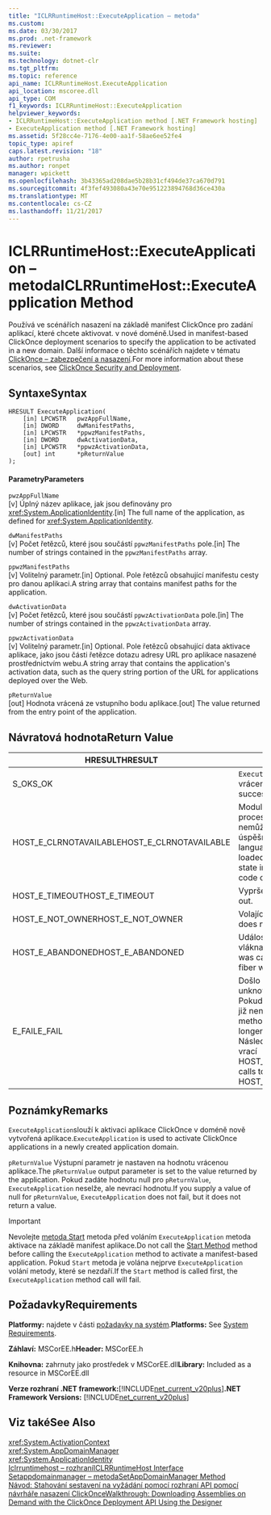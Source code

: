 ```yaml
---
title: "ICLRRuntimeHost::ExecuteApplication – metoda"
ms.custom: 
ms.date: 03/30/2017
ms.prod: .net-framework
ms.reviewer: 
ms.suite: 
ms.technology: dotnet-clr
ms.tgt_pltfrm: 
ms.topic: reference
api_name: ICLRRuntimeHost.ExecuteApplication
api_location: mscoree.dll
api_type: COM
f1_keywords: ICLRRuntimeHost::ExecuteApplication
helpviewer_keywords:
- ICLRRuntimeHost::ExecuteApplication method [.NET Framework hosting]
- ExecuteApplication method [.NET Framework hosting]
ms.assetid: 5f28cc4e-7176-4e00-aa1f-58ae6ee52fe4
topic_type: apiref
caps.latest.revision: "18"
author: rpetrusha
ms.author: ronpet
manager: wpickett
ms.openlocfilehash: 3b43365ad208dae5b28b31cf494de37ca670d791
ms.sourcegitcommit: 4f3fef493080a43e70e951223894768d36ce430a
ms.translationtype: MT
ms.contentlocale: cs-CZ
ms.lasthandoff: 11/21/2017
---
```

# <a name="iclrruntimehostexecuteapplication-method"></a><span data-ttu-id="4fc7f-102">ICLRRuntimeHost::ExecuteApplication – metoda</span><span class="sxs-lookup"><span data-stu-id="4fc7f-102">ICLRRuntimeHost::ExecuteApplication Method</span></span>
<span data-ttu-id="4fc7f-103">Používá ve scénářích nasazení na základě manifest ClickOnce pro zadání aplikací, které chcete aktivovat. v nové doméně.</span><span class="sxs-lookup"><span data-stu-id="4fc7f-103">Used in manifest-based ClickOnce deployment scenarios to specify the application to be activated in a new domain.</span></span> <span data-ttu-id="4fc7f-104">Další informace o těchto scénářích najdete v tématu [ClickOnce – zabezpečení a nasazení](/visualstudio/deployment/clickonce-security-and-deployment).</span><span class="sxs-lookup"><span data-stu-id="4fc7f-104">For more information about these scenarios, see [ClickOnce Security and Deployment](/visualstudio/deployment/clickonce-security-and-deployment).</span></span>  
  
## <a name="syntax"></a><span data-ttu-id="4fc7f-105">Syntaxe</span><span class="sxs-lookup"><span data-stu-id="4fc7f-105">Syntax</span></span>  
  
```  
HRESULT ExecuteApplication(  
    [in] LPCWSTR   pwzAppFullName,  
    [in] DWORD     dwManifestPaths,  
    [in] LPCWSTR   *ppwzManifestPaths,  
    [in] DWORD     dwActivationData,  
    [in] LPCWSTR   *ppwzActivationData,  
    [out] int      *pReturnValue  
);  
```  
  
#### <a name="parameters"></a><span data-ttu-id="4fc7f-106">Parametry</span><span class="sxs-lookup"><span data-stu-id="4fc7f-106">Parameters</span></span>  
 `pwzAppFullName`  
 <span data-ttu-id="4fc7f-107">[v] Úplný název aplikace, jak jsou definovány pro <xref:System.ApplicationIdentity>.</span><span class="sxs-lookup"><span data-stu-id="4fc7f-107">[in] The full name of the application, as defined for <xref:System.ApplicationIdentity>.</span></span>  
  
 `dwManifestPaths`  
 <span data-ttu-id="4fc7f-108">[v] Počet řetězců, které jsou součástí `ppwzManifestPaths` pole.</span><span class="sxs-lookup"><span data-stu-id="4fc7f-108">[in] The number of strings contained in the `ppwzManifestPaths` array.</span></span>  
  
 `ppwzManifestPaths`  
 <span data-ttu-id="4fc7f-109">[v] Volitelný parametr.</span><span class="sxs-lookup"><span data-stu-id="4fc7f-109">[in] Optional.</span></span> <span data-ttu-id="4fc7f-110">Pole řetězců obsahující manifestu cesty pro danou aplikaci.</span><span class="sxs-lookup"><span data-stu-id="4fc7f-110">A string array that contains manifest paths for the application.</span></span>  
  
 `dwActivationData`  
 <span data-ttu-id="4fc7f-111">[v] Počet řetězců, které jsou součástí `ppwzActivationData` pole.</span><span class="sxs-lookup"><span data-stu-id="4fc7f-111">[in] The number of strings contained in the `ppwzActivationData` array.</span></span>  
  
 `ppwzActivationData`  
 <span data-ttu-id="4fc7f-112">[v] Volitelný parametr.</span><span class="sxs-lookup"><span data-stu-id="4fc7f-112">[in] Optional.</span></span> <span data-ttu-id="4fc7f-113">Pole řetězců obsahující data aktivace aplikace, jako jsou části řetězce dotazu adresy URL pro aplikace nasazené prostřednictvím webu.</span><span class="sxs-lookup"><span data-stu-id="4fc7f-113">A string array that contains the application's activation data, such as the query string portion of the URL for applications deployed over the Web.</span></span>  
  
 `pReturnValue`  
 <span data-ttu-id="4fc7f-114">[out] Hodnota vrácená ze vstupního bodu aplikace.</span><span class="sxs-lookup"><span data-stu-id="4fc7f-114">[out] The value returned from the entry point of the application.</span></span>  
  
## <a name="return-value"></a><span data-ttu-id="4fc7f-115">Návratová hodnota</span><span class="sxs-lookup"><span data-stu-id="4fc7f-115">Return Value</span></span>  
  
|<span data-ttu-id="4fc7f-116">HRESULT</span><span class="sxs-lookup"><span data-stu-id="4fc7f-116">HRESULT</span></span>|<span data-ttu-id="4fc7f-117">Popis</span><span class="sxs-lookup"><span data-stu-id="4fc7f-117">Description</span></span>|  
|-------------|-----------------|  
|<span data-ttu-id="4fc7f-118">S_OK</span><span class="sxs-lookup"><span data-stu-id="4fc7f-118">S_OK</span></span>|<span data-ttu-id="4fc7f-119">`ExecuteApplication`úspěšně vrácena.</span><span class="sxs-lookup"><span data-stu-id="4fc7f-119">`ExecuteApplication` returned successfully.</span></span>|  
|<span data-ttu-id="4fc7f-120">HOST_E_CLRNOTAVAILABLE</span><span class="sxs-lookup"><span data-stu-id="4fc7f-120">HOST_E_CLRNOTAVAILABLE</span></span>|<span data-ttu-id="4fc7f-121">Modul CLR (CLR) nebyla načtena do procesu nebo CLR je ve stavu, ve kterém nemůže běžet spravovaného kódu nebo úspěšně zpracovat volání.</span><span class="sxs-lookup"><span data-stu-id="4fc7f-121">The common language runtime (CLR) has not been loaded into a process, or the CLR is in a state in which it cannot run managed code or process the call successfully.</span></span>|  
|<span data-ttu-id="4fc7f-122">HOST_E_TIMEOUT</span><span class="sxs-lookup"><span data-stu-id="4fc7f-122">HOST_E_TIMEOUT</span></span>|<span data-ttu-id="4fc7f-123">Vypršel časový limit volání.</span><span class="sxs-lookup"><span data-stu-id="4fc7f-123">The call timed out.</span></span>|  
|<span data-ttu-id="4fc7f-124">HOST_E_NOT_OWNER</span><span class="sxs-lookup"><span data-stu-id="4fc7f-124">HOST_E_NOT_OWNER</span></span>|<span data-ttu-id="4fc7f-125">Volající není vlastníkem zámek.</span><span class="sxs-lookup"><span data-stu-id="4fc7f-125">The caller does not own the lock.</span></span>|  
|<span data-ttu-id="4fc7f-126">HOST_E_ABANDONED</span><span class="sxs-lookup"><span data-stu-id="4fc7f-126">HOST_E_ABANDONED</span></span>|<span data-ttu-id="4fc7f-127">Událost byla zrušena při blokované vlákna nebo fiber čekal na něm.</span><span class="sxs-lookup"><span data-stu-id="4fc7f-127">An event was canceled while a blocked thread or fiber was waiting on it.</span></span>|  
|<span data-ttu-id="4fc7f-128">E_FAIL</span><span class="sxs-lookup"><span data-stu-id="4fc7f-128">E_FAIL</span></span>|<span data-ttu-id="4fc7f-129">Došlo k neznámému závažné selhání.</span><span class="sxs-lookup"><span data-stu-id="4fc7f-129">An unknown catastrophic failure occurred.</span></span> <span data-ttu-id="4fc7f-130">Pokud metoda vrátí E_FAIL, modul CLR již není použitelné v rámci procesu.</span><span class="sxs-lookup"><span data-stu-id="4fc7f-130">If a method returns E_FAIL, the CLR is no longer usable within the process.</span></span> <span data-ttu-id="4fc7f-131">Následující volání hostování metody vrací HOST_E_CLRNOTAVAILABLE.</span><span class="sxs-lookup"><span data-stu-id="4fc7f-131">Subsequent calls to hosting methods return HOST_E_CLRNOTAVAILABLE.</span></span>|  
  
## <a name="remarks"></a><span data-ttu-id="4fc7f-132">Poznámky</span><span class="sxs-lookup"><span data-stu-id="4fc7f-132">Remarks</span></span>  
 <span data-ttu-id="4fc7f-133">`ExecuteApplication`slouží k aktivaci aplikace ClickOnce v doméně nově vytvořená aplikace.</span><span class="sxs-lookup"><span data-stu-id="4fc7f-133">`ExecuteApplication` is used to activate ClickOnce applications in a newly created application domain.</span></span>  
  
 <span data-ttu-id="4fc7f-134">`pReturnValue` Výstupní parametr je nastaven na hodnotu vrácenou aplikace.</span><span class="sxs-lookup"><span data-stu-id="4fc7f-134">The `pReturnValue` output parameter is set to the value returned by the application.</span></span> <span data-ttu-id="4fc7f-135">Pokud zadáte hodnotu null pro `pReturnValue`, `ExecuteApplication` neselže, ale nevrací hodnotu.</span><span class="sxs-lookup"><span data-stu-id="4fc7f-135">If you supply a value of null for `pReturnValue`, `ExecuteApplication` does not fail, but it does not return a value.</span></span>  
  
> [!IMPORTANT]
>  <span data-ttu-id="4fc7f-136">Nevolejte [metoda Start](../../../../docs/framework/unmanaged-api/hosting/iclrruntimehost-start-method.md) metoda před voláním `ExecuteApplication` metoda aktivace na základě manifest aplikace.</span><span class="sxs-lookup"><span data-stu-id="4fc7f-136">Do not call the [Start Method](../../../../docs/framework/unmanaged-api/hosting/iclrruntimehost-start-method.md) method before calling the `ExecuteApplication` method to activate a manifest-based application.</span></span> <span data-ttu-id="4fc7f-137">Pokud `Start` metoda je volána nejprve `ExecuteApplication` volání metody, které se nezdaří.</span><span class="sxs-lookup"><span data-stu-id="4fc7f-137">If the `Start` method is called first, the `ExecuteApplication` method call will fail.</span></span>  
  
## <a name="requirements"></a><span data-ttu-id="4fc7f-138">Požadavky</span><span class="sxs-lookup"><span data-stu-id="4fc7f-138">Requirements</span></span>  
 <span data-ttu-id="4fc7f-139">**Platformy:** najdete v části [požadavky na systém](../../../../docs/framework/get-started/system-requirements.md).</span><span class="sxs-lookup"><span data-stu-id="4fc7f-139">**Platforms:** See [System Requirements](../../../../docs/framework/get-started/system-requirements.md).</span></span>  
  
 <span data-ttu-id="4fc7f-140">**Záhlaví:** MSCorEE.h</span><span class="sxs-lookup"><span data-stu-id="4fc7f-140">**Header:** MSCorEE.h</span></span>  
  
 <span data-ttu-id="4fc7f-141">**Knihovna:** zahrnuty jako prostředek v MSCorEE.dll</span><span class="sxs-lookup"><span data-stu-id="4fc7f-141">**Library:** Included as a resource in MSCorEE.dll</span></span>  
  
 <span data-ttu-id="4fc7f-142">**Verze rozhraní .NET framework:**[!INCLUDE[net_current_v20plus](../../../../includes/net-current-v20plus-md.md)]</span><span class="sxs-lookup"><span data-stu-id="4fc7f-142">**.NET Framework Versions:** [!INCLUDE[net_current_v20plus](../../../../includes/net-current-v20plus-md.md)]</span></span>  
  
## <a name="see-also"></a><span data-ttu-id="4fc7f-143">Viz také</span><span class="sxs-lookup"><span data-stu-id="4fc7f-143">See Also</span></span>  
 <xref:System.ActivationContext>  
 <xref:System.AppDomainManager>  
 <xref:System.ApplicationIdentity>  
 [<span data-ttu-id="4fc7f-144">Iclrruntimehost – rozhraní</span><span class="sxs-lookup"><span data-stu-id="4fc7f-144">ICLRRuntimeHost Interface</span></span>](../../../../docs/framework/unmanaged-api/hosting/iclrruntimehost-interface.md)  
 [<span data-ttu-id="4fc7f-145">Setappdomainmanager – metoda</span><span class="sxs-lookup"><span data-stu-id="4fc7f-145">SetAppDomainManager Method</span></span>](../../../../docs/framework/unmanaged-api/hosting/ihostcontrol-setappdomainmanager-method.md)  
 [<span data-ttu-id="4fc7f-146">Návod: Stahování sestavení na vyžádání pomocí rozhraní API pomocí návrháře nasazení ClickOnce</span><span class="sxs-lookup"><span data-stu-id="4fc7f-146">Walkthrough: Downloading Assemblies on Demand with the ClickOnce Deployment API Using the Designer</span></span>](/visualstudio/deployment/walkthrough-downloading-assemblies-on-demand-with-the-clickonce-deployment-api-using-the-designer)
